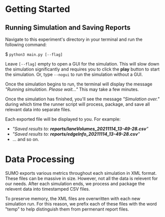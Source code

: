 # Getting Started
## Running Simulation and Saving Reports
Navigate to this experiment's directory in your terminal and run the following command:

$ ```python3 main.py [--flag]```

Leave `[--flag]` empty to open a GUI for the simulation. This will slow down the simulation significantly and requires you to click the **play** button to start the simulation.
Or, type `--nogui` to run the simulation without a GUI.

Once the simulation begins to run, the terminal will display the message *"Running simulation. Please wait..."* This may take a few minutes.

Once the simulation has finished, you'll see the message *"Simulation over."* during which time the runner script will process, package, and save all relevant data into separate files.

Each exported file will be displayed to you. For example:


  - *"Saved results to: **reports/laneVolumes_20211114_13-49-28.csv**"*
  - *"Saved results to: **reports/edgeInfo_20211114_13-49-28.csv**"*
  - ... and so on.

# Data Processing
SUMO exports various metrics throughout each simulation in XML format. These files can be massive in size. However, not all the data is relevent for our needs. After each simulation ends, we process and package the relevent data into timestamped CSV files. 

To preserve memory, the XML files are overwritten with each new simulation run. For this reason, we prefix each of these files with the word "temp" to help distinguish them from permenant report files.